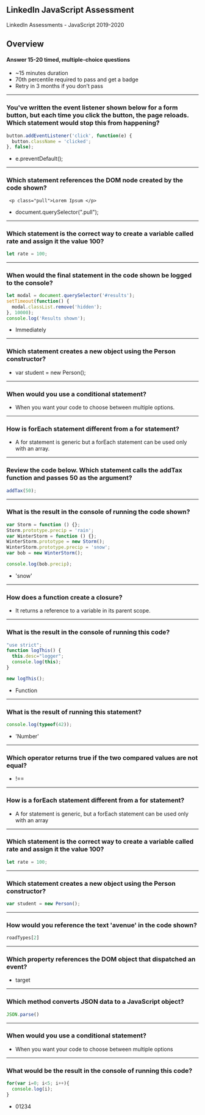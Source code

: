 ## LinkedIn JavaScript Assessment
LinkedIn Assessments - JavaScript 2019-2020


## Overview
 #### Answer 15-20 timed, multiple-choice questions

- ~15 minutes duration
- 70th percentile required to pass and get a badge
- Retry in 3 months if you don’t pass

----------------------------------------------------------

### You've written the  event listener shown below for a form button, but  each time you click the button, the page reloads. Which statement would stop this from happening?
```javascript
button.addEventListener('click', function(e) {
  button.className = 'clicked';
}, false);
```

- e.preventDefault();

----------------------------------------------------------

### Which statement references the DOM node created by the code shown?

```
 <p class="pull">Lorem Ipsum </p>
```

- document.querySelector(".pull");

----------------------------------------------------------

### Which statement is the correct way to create a variable called rate and assign it the value 100?

```javascript
let rate = 100;
```

----------------------------------------------------------

### When would the final statement in the code shown be logged to the console?
```javascript
let modal = document.querySelector('#results');
setTimeout(function() {
  modal.classList.remove('hidden');
}, 10000);
console.log('Results shown');
```

- Immediately

----------------------------------------------------------

### Which statement creates a new object using the Person constructor?

-  var student = new Person();

----------------------------------------------------------

### When would you use a conditional statement?

- When you want your code to choose between multiple options.

----------------------------------------------------------

### How is forEach statement different from a for statement?

- A for statement is generic but a forEach statement can be used only with an array.

----------------------------------------------------------

### Review the code below. Which statement calls the addTax function and passes 50 as the argument?

```javascript
addTax(50);
```

----------------------------------------------------------

### What is the result in the console of running the code shown?
```javascript
var Storm = function () {};
Storm.prototype.precip = 'rain';
var WinterStorm = function () {};
WinterStorm.prototype = new Storm();
WinterStorm.prototype.precip = 'snow';
var bob = new WinterStorm();

console.log(bob.precip);

```

- 'snow'

----------------------------------------------------------

### How does a function create a closure?

- It returns a reference to a variable in its parent scope.

----------------------------------------------------------

### What is the result in the console of running this code?
```javascript
"use strict";
function logThis() {
  this.desc="logger";
  console.log(this);
}

new logThis();
```

- Function

----------------------------------------------------------

### What is the result of running this statement?
```javascript
console.log(typeof(42));
```

- 'Number'

----------------------------------------------------------

### Which operator returns true if the two compared values are not equal?
 
- !== 

----------------------------------------------------------

### How is a forEach statement different from a for statement?

- A for statement is generic, but a forEach statement can be used only with an array

----------------------------------------------------------

### Which statement is the correct way to create a variable called rate and assign it the value 100?

```javascript
let rate = 100;
```

----------------------------------------------------------

### Which statement creates a new object using the Person constructor?

```javascript
var student = new Person();
```

----------------------------------------------------------

### How would you reference the text 'avenue' in the code shown?

```javascript
roadTypes[2]
```

----------------------------------------------------------

### Which property references the DOM object that dispatched an event?

- target

----------------------------------------------------------

### Which method converts JSON data to a JavaScript object?

```javascript
JSON.parse()
```

----------------------------------------------------------

### When would you use a conditional statement?

- When you want your code to choose between multiple options

----------------------------------------------------------

### What would be the result in the console of running this code?

```javascript
for(var i=0; i<5; i++){ 
  console.log(i); 
}

```

- 01234 

